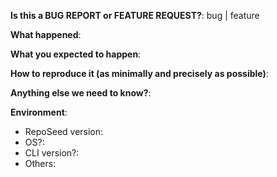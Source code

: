 

**Is this a BUG REPORT or FEATURE REQUEST?**:
bug | feature


**What happened**:

**What you expected to happen**:

**How to reproduce it (as minimally and precisely as possible)**:


**Anything else we need to know?**:

**Environment**:
- RepoSeed version:  
- OS?:  
- CLI version?:  
- Others:
